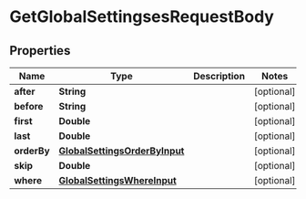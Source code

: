 

# GetGlobalSettingsesRequestBody


## Properties

Name | Type | Description | Notes
------------ | ------------- | ------------- | -------------
**after** | **String** |  |  [optional]
**before** | **String** |  |  [optional]
**first** | **Double** |  |  [optional]
**last** | **Double** |  |  [optional]
**orderBy** | [**GlobalSettingsOrderByInput**](GlobalSettingsOrderByInput.md) |  |  [optional]
**skip** | **Double** |  |  [optional]
**where** | [**GlobalSettingsWhereInput**](GlobalSettingsWhereInput.md) |  |  [optional]




